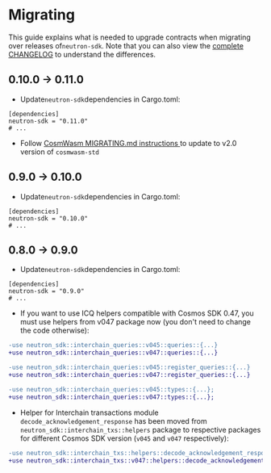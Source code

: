 # Migrating

This guide explains what is needed to upgrade contracts when migrating over releases of`neutron-sdk`. Note that you can
also view the
[complete CHANGELOG](./CHANGELOG.md) to understand the differences.

## 0.10.0 -> 0.11.0

* Update`neutron-sdk`dependencies in Cargo.toml:

```
[dependencies]
neutron-sdk = "0.11.0"
# ...
```

* Follow [CosmWasm MIGRATING.md instructions ](https://github.com/CosmWasm/cosmwasm/blob/main/MIGRATING.md#15x---20x) to update to v2.0 version of `cosmwasm-std`

## 0.9.0 -> 0.10.0

* Update`neutron-sdk`dependencies in Cargo.toml:

```
[dependencies]
neutron-sdk = "0.10.0"
# ...
```

## 0.8.0 -> 0.9.0

* Update`neutron-sdk`dependencies in Cargo.toml:

```
[dependencies]
neutron-sdk = "0.9.0"
# ...
```

* If you want to use ICQ helpers compatible with Cosmos SDK 0.47, you must use helpers from v047 package now (you don't
  need to change the code otherwise):

```diff
-use neutron_sdk::interchain_queries::v045::queries::{...}
+use neutron_sdk::interchain_queries::v047::queries::{...}

-use neutron_sdk::interchain_queries::v045::register_queries::{...}
+use neutron_sdk::interchain_queries::v047::register_queries::{...}

-use neutron_sdk::interchain_queries::v045::types::{...};
+use neutron_sdk::interchain_queries::v047::types::{...};
```

* Helper for Interchain transactions module `decode_acknowledgement_response` has been moved
  from `neutron_sdk::interchain_txs::helpers` package to respective packages for different Cosmos SDK version (`v045`
  and `v047` respectively):

```diff
-use neutron_sdk::interchain_txs::helpers::decode_acknowledgement_response;
+use neutron_sdk::interchain_txs::v047::helpers::decode_acknowledgement_response;
```
